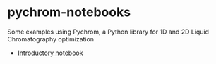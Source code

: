 # pychrom-notebooks
Some examples using Pychrom, a Python library for 1D and 2D Liquid Chromatography optimization

* [Introductory notebook](https://github.com/pablormier/pychrom-notebooks/blob/master/notebooks/pychrom-api.ipynb)


